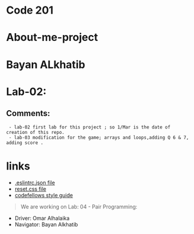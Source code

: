 # Code 201
# About-me-project
# Bayan ALkhatib
# Lab-02:
## Comments:
     - lab-02 first lab for this project ; so 1/Mar is the date of creation of this repo.
     - lab-03 modification for the game; arrays and loops,adding Q 6 & 7, adding score .
# links 
  - [.eslintrc.json file](https://github.com/LTUC/amman-201d18/blob/main/class-02/demo/.eslintrc.json)
  - [reset.css file](https://meyerweb.com/eric/tools/css/reset/)
  - [codefellows style guide](https://codefellows.github.io/code-201-guide/curriculum/class-02/project_setup)


>We are working on Lab: 04 - Pair Programming:
* Driver: Omar Alhalaika
* Navigator: Bayan Alkhatib